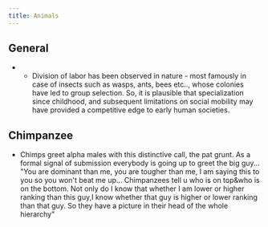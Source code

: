 ```yaml
---
title: Animals
---
```


## General
- - Division of labor has been observed in nature - most famously in case of insects such as wasps, ants, bees etc.., whose colonies have led to group selection. So, it is plausible that specialization since childhood, and subsequent limitations on social mobility may have provided a competitive edge to early human societies.


## Chimpanzee
- Chimps greet alpha males with this distinctive call, the pat grunt. As a formal signal of submission everybody is going up to greet the big guy... "You are dominant than me, you are tougher than me, I am saying this to you so you won't beat me up... Chimpanzees tell u who is on top&who is on the bottom. Not only do I know that whether I am lower or higher ranking than this guy,I know whether that guy is higher or lower ranking than that guy. So they have a picture in their head of the whole hierarchy"